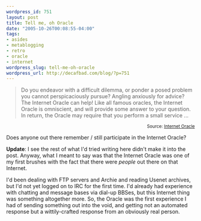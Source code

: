 ```yaml
--- 
wordpress_id: 751
layout: post
title: Tell me, oh Oracle
date: "2005-10-26T00:08:55-04:00"
tags: 
- asides
- metablogging
- retro
- oracle
- internet
wordpress_slug: tell-me-oh-oracle
wordpress_url: http://decafbad.com/blog/?p=751
---
```

<blockquote cite="http://cgi.cs.indiana.edu/~oracle/index.cgi">Do you endeavor with a difficult dilemma, or ponder a posed problem you cannot perspicaciously pursue? Angling anxiously for advice? The Internet Oracle can help! Like all famous oracles, the Internet Oracle is omniscient, and will provide some answer to your question. In return, the Oracle may require that you perform a small service ...</blockquote>
<small style="text-align:right; display:block">Source: <a href="http://cgi.cs.indiana.edu/~oracle/index.cgi">Internet Oracle</a></small>

Does anyone out there remember / still participate in the Internet Oracle?

**Update**:  I see the rest of what I'd tried writing here didn't make it into the post.  Anyway, what I meant to say was that the Internet Oracle was one of my first brushes with the fact that there were *people* out there on that Internet.  

I'd been dealing with FTP servers and Archie and reading Usenet archives, but I'd not yet logged on to IRC for the first time.  I'd already had experience with chatting and message bases via dial-up BBSes, but this Internet thing was something altogether more.  So, the Oracle was the first experience I had of sending something out into the void, and getting not an automated response but a wittily-crafted response from an obviously real person.

<!-- tags: metablogging oracle internet retro -->
